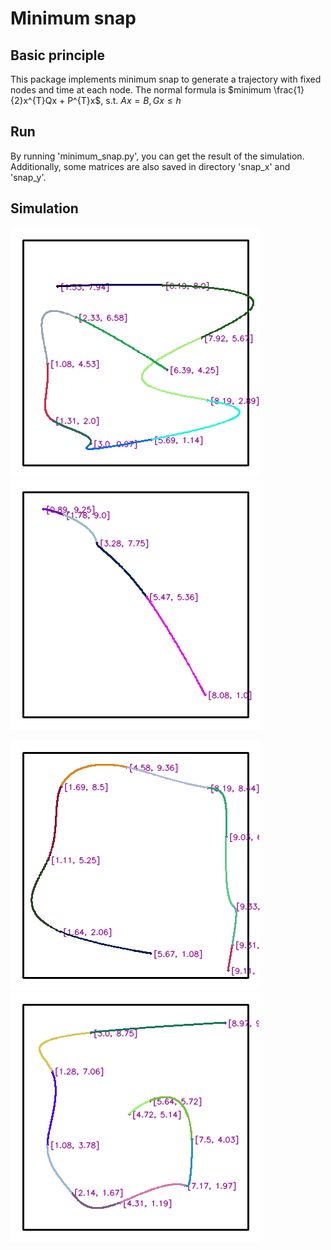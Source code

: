 # Minimum snap
## Basic principle
This package implements minimum snap to generate a trajectory with fixed nodes and time at each node.
The normal formula is 
$minimum \frac{1}{2}x^{T}Qx + P^{T}x$, s.t. $Ax=B, Gx\leq h$

## Run
By running 'minimum_snap.py', you can get the result of the simulation.
Additionally, some matrices are also saved in directory 'snap_x' and 'snap_y'.

## Simulation
![image](https://github.com/Yang-Yefeng/PathPlanningAlgorithms/blob/main/somefigures/figure/minimum_snap1.png)
![image](https://github.com/Yang-Yefeng/PathPlanningAlgorithms/blob/main/somefigures/figure/minimum_snap2.png)

![image](https://github.com/Yang-Yefeng/PathPlanningAlgorithms/blob/main/somefigures/figure/minimum_snap3.png)
![image](https://github.com/Yang-Yefeng/PathPlanningAlgorithms/blob/main/somefigures/figure/minimum_snap4.png)